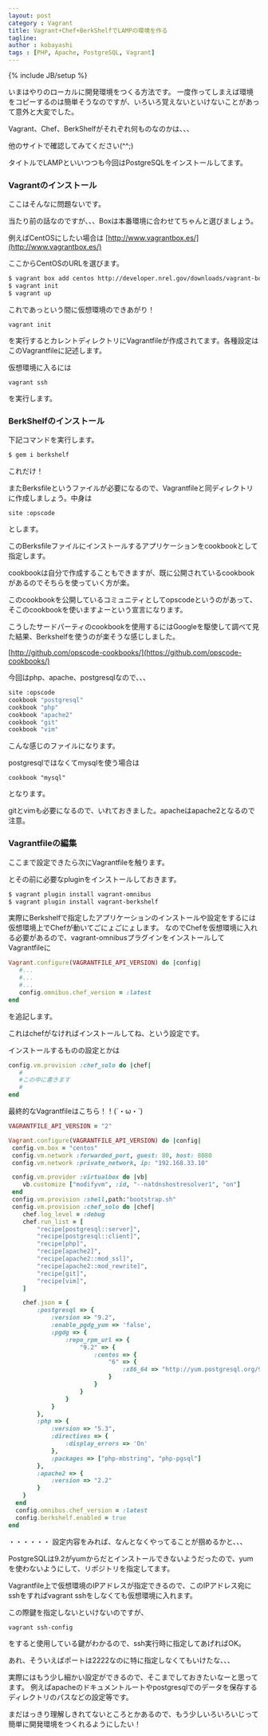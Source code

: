 ```yaml
---
layout: post
category : Vagrant 
title: Vagrant+Chef+BerkShelfでLAMPの環境を作る
tagline: 
author : kobayashi
tags : [PHP, Apache, PostgreSQL, Vagrant]
---
```

{% include JB/setup %}

いまはやりのローカルに開発環境をつくる方法です。
一度作ってしまえば環境をコピーするのは簡単そうなのですが、いろいろ覚えないといけないことがあって意外と大変でした。

Vagrant、Chef、BerkShelfがそれぞれ何ものなのかは、、、

他のサイトで確認してみてください(^^;)

タイトルでLAMPといいつつも今回はPostgreSQLをインストールしてます。

### Vagrantのインストール
ここはそんなに問題ないです。

当たり前の話なのですが、、、Boxは本番環境に合わせてちゃんと選びましょう。

例えばCentOSにしたい場合は
[http://www.vagrantbox.es/](http://www.vagrantbox.es/)

ここからCentOSのURLを選びます。

```bash
$ vagrant box add centos http://developer.nrel.gov/downloads/vagrant-boxes/CentOS-6.4-x86_64-v20130731.box
$ vagrant init
$ vagrant up
```

これであっという間に仮想環境のできあがり！
```
vagrant init
```
を実行するとカレントディレクトリにVagrantfileが作成されてます。各種設定はこのVagrantfileに記述します。

仮想環境に入るには
```
vagrant ssh
```
を実行します。

### BerkShelfのインストール
下記コマンドを実行します。

```bash
$ gem i berkshelf
```
これだけ！

またBerksfileというファイルが必要になるので、Vagrantfileと同ディレクトリに作成しましょう。中身は
```
site :opscode
```
とします。

このBerksfileファイルにインストールするアプリケーションをcookbookとして指定します。

cookbookは自分で作成することもできますが、既に公開されているcookbookがあるのでそちらを使っていく方が楽。

このcookbookを公開しているコミュニティとしてopscodeというのがあって、そこのcookbookを使いますよーという宣言になります。

こうしたサードパーティのcookbookを使用するにはGoogleを駆使して調べて見た結果、Berkshelfを使うのが楽そうな感じしました。

[http://github.com/opscode-cookbooks/](https://github.com/opscode-cookbooks/) 

今回はphp、apache、postgresqlなので、、、

```bash
site :opscode
cookbook "postgresql"
cookbook "php"
cookbook "apache2"
cookbook "git"
cookbook "vim"
```

こんな感じのファイルになります。

postgresqlではなくてmysqlを使う場合は
```
cookbook "mysql"
```
となります。

gitとvimも必要になるので、いれておきました。apacheはapache2となるので注意。

### Vagrantfileの編集 
ここまで設定できたら次にVagrantfileを触ります。

とその前に必要なpluginをインストールしておきます。

```bash
$ vagrant plugin install vagrant-omnibus
$ vagrant plugin install vagrant-berkshelf
```

実際にBerkshelfで指定したアプリケーションのインストールや設定をするには仮想環境上でChefが動いてごにょごにょします。
なのでChefを仮想環境に入れる必要があるので、vagrant-omnibusプラグインをインストールしてVagrantfileに

```ruby
Vagrant.configure(VAGRANTFILE_API_VERSION) do |config|
   #...
   #...
   #...
   config.omnibus.chef_version = :latest
end
```
を追記します。

これはchefがなければインストールしてね、という設定です。

インストールするものの設定とかは

```ruby
config.vm.provision :chef_solo do |chef|
   #
   #この中に書きます
   #
end
```


最終的なVagrantfileはこちら！！(`・ω・´)

```ruby
VAGRANTFILE_API_VERSION = "2"

Vagrant.configure(VAGRANTFILE_API_VERSION) do |config|
 config.vm.box = "centos"
 config.vm.network :forwarded_port, guest: 80, host: 8080
 config.vm.network :private_network, ip: "192.168.33.10"

 config.vm.provider :virtualbox do |vb|
    vb.customize ["modifyvm", :id, "--natdnshostresolver1", "on"]
 end
 config.vm.provision :shell,path:"bootstrap.sh"
 config.vm.provision :chef_solo do |chef|
    chef.log_level = :debug
    chef.run_list = [
        "recipe[postgresql::server]",
        "recipe[postgresql::client]",
        "recipe[php]",
        "recipe[apache2]",
        "recipe[apache2::mod_ssl]",
        "recipe[apache2::mod_rewrite]",
        "recipe[git]",
        "recipe[vim]",
    ]

    chef.json = {
        :postgresql => {
            :version => "9.2",
            :enable_pgdg_yum => 'false',
            :pgdg => {
                :repo_rpm_url => {
                    "9.2" => {
                        :centos => {
                            "6" => {
                                :x86_64 => "http://yum.postgresql.org/9.2/redhat/rhel-6-x86_64/pgdg-centos92-9.2-5.noarch.rpm"
                            }
                        }
                    }
                }
            }
        },
        :php => {
            :version => "5.3",
            :directives => {
                :display_errors => 'On'
            },
            :packages => ["php-mbstring", "php-pgsql"]
        },
        :apache2 => {
            :version => "2.2"
        }
    }
  end
  config.omnibus.chef_version = :latest
  config.berkshelf.enabled = true
end

```
・・・・・・
設定内容をみれば、なんとなくやってることが掴めるかと、、、

PostgreSQLは9.2がyumからだとインストールできないようだったので、yumを使わないようにして、リポジトリを指定してます。

Vagrantfile上で仮想環境のIPアドレスが指定できるので、このIPアドレス宛にsshをすればvagrant sshをしなくても仮想環境に入れます。

この際鍵を指定しないといけないのですが、
```
vagrant ssh-config
```
をすると使用している鍵がわかるので、ssh実行時に指定してあげればOK。

あれ、そういえばポートは2222なのに特に指定しなくてもいけたな、、、

実際にはもう少し細かい設定ができるので、そこまでしておきたいなーと思ってます。
例えばapacheのドキュメントルートやpostgresqlでのデータを保存するディレクトリのパスなどの設定等です。

まだはっきり理解しきれてないところとかあるので、もう少しいろいろいじって簡単に開発環境をつくれるようにしたい！
